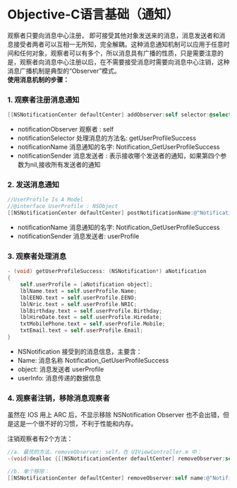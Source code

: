 # Objective-C语言基础（通知）

观察者只要向消息中心注册， 即可接受其他对象发送来的消息，消息发送者和消息接受者两者可以互相一无所知，完全解耦。这种消息通知机制可以应用于任意时间和任何对象，观察者可以有多个，所以消息具有广播的性质，只是需要注意的是，观察者向消息中心注册以后，在不需要接受消息时需要向消息中心注销，这种消息广播机制是典型的“Observer”模式。  
**使用消息机制的步骤：**

### 1. 观察者注册消息通知

```objectivec
[[NSNotificationCenter defaultCenter] addObserver:self selector:@selector(getUserProfileSuccess:) name:@"Notification_GetUserProfileSuccess"object:nil];
```

* notificationObserver 观察者 : self 
* notificationSelector 处理消息的方法名: getUserProfileSuccess 
* notificationName 消息通知的名字: Notification\_GetUserProfileSuccess
* notificationSender 消息发送者 : 表示接收哪个发送者的通知，如果第四个参数为nil,接收所有发送者的通知

### 2. 发送消息通知

```objectivec
//UserProfile Is A Model
//@interface UserProfile : NSObject
[[NSNotificationCenter defaultCenter] postNotificationName:@"Notification_GetUserProfileSuccess" object:userProfile userInfo:nil];
```

* notificationName 消息通知的名字: Notification\_GetUserProfileSuccess
* notificationSender 消息发送者: userProfile

### **3. 观察者处理消息** 

```objectivec
- (void) getUserProfileSuccess: (NSNotification*) aNotification
{
    self.userProfile = [aNotification object];
    lblName.text = self.userProfile.Name; 
    lblEENO.text = self.userProfile.EENO; 
    lblNric.text = self.userProfile.NRIC; 
    lblBirthday.text = self.userProfile.Birthday; 
    lblHireDate.text = self.userProfile.Hiredate;
    txtMobilePhone.text = self.userProfile.Mobile; 
    txtEmail.text = self.userProfile.Email; 
}
```

* NSNotification 接受到的消息信息，主要含：
* Name: 消息名称 Notification\_GetUserProfileSuccess
* object: 消息发送者 userProfile
* userInfo: 消息传递的数据信息

### **4. 观察者注销，移除消息观察者**

虽然在 IOS 用上 ARC 后，不显示移除 NSNotification Observer 也不会出错，但是这是一个很不好的习惯，不利于性能和内存。

注销观察者有2个方法：

```objectivec
//a. 最优的方法，removeObserver: self，在 UIViewController.m 中：
-(void)dealloc {[[NSNotificationCenter defaultCenter] removeObserver:self];} //If you see the method you don't need to call [super dealloc]; here, only the method without super dealloc needed.
```

```objectivec
//b. 单个移除：
[[NSNotificationCenter defaultCenter] removeObserver:self name:@"Notification_GetUserProfileSuccess"object:nil];
```

